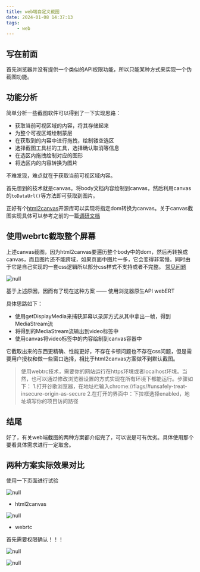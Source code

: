 ```yaml
---
title: web端自定义截图
date: 2024-01-08 14:37:13
tags:
    - web
---
```


## 写在前面

首先浏览器并没有提供一个类似的API权限功能，所以只能某种方式来实现一个伪截图功能。

## 功能分析

简单分析一些截图软件可以得到了一下实现思路：

- 获取当前可视区域的内容，将其存储起来
- 为整个可视区域绘制蒙层 
- 在获取到的内容中进行拖拽，绘制镂空选区
- 选择截图工具栏的工具，选择确认取消等信息
- 在选区内拖拽绘制对应的图形
- 将选区内的内容转换为图片

不难发现，难点就在于获取当前可视区域内容。

首先想到的技术就是canvas。将body文档内容绘制到canvas，然后利用canvas的`toDataUrl()`等方法即可获取到图片。

正好有个[html2canvas](https://html2canvas.hertzen.com/)开源库可以实现将指定dom转换为canvas。关于canvas截图实现具体可以参考之前的一篇[调研文档](http://yzjl2.xyz:8093/doc/227/)

## 使用webrtc截取整个屏幕

上述canvas截图，因为html2canvas要遍历整个body中的dom，然后再转换成canvas，而且图片还不能跨域，如果页面中图片一多，它会变得非常慢。同时由于它是自己实现的一套css逻辑所以部分css样式不支持或者不完整。 [常见问题](https://html2canvas.hertzen.com/faq)

![null](https://s2.loli.net/2024/01/08/U5y2Vbz9IY3AWri.png)

基于上述原因，因而有了现在这种方案 —— 使用浏览器原生API webERT

具体思路如下：

- 使用getDisplayMedia来捕获屏幕以录屏方式从其中拿出一帧，得到MediaStream流
- 将得到的MediaStream流输出到video标签中
- 使用canvas将video标签中的内容绘制到canvas容器中

它截取出来的东西更精确、性能更好，不存在卡顿问题也不存在css问题，但是需要用户授权和做一些窗口选择，相比于html2canvas方案做不到默认截图。

> 使用webtrc技术，需要你的网站运行在https环境或者localhost环境。当然，也可以通过修改浏览器设置的方式实现在所有环境下都能运行。步骤如下： 1.打开谷歌浏览器，在地址栏输入chrome://flags/#unsafely-treat-insecure-origin-as-secure 2.在打开的界面中：下拉框选择enabled，地址填写你的项目访问路径

## 结尾

好了，有关web端截图的两种方案都介绍完了，可以说是可有优劣。具体使用那个要看具体需求进行一定取舍。

## 两种方案实际效果对比

使用一下页面进行试验

![null](https://s2.loli.net/2024/01/08/rg4VWOdvMkwX739.png)

- html2canvas

![null](https://s2.loli.net/2024/01/08/3WvbLUQ1Anu95IM.png)

- webrtc

首先需要权限确认！！！

![null](https://s2.loli.net/2024/01/08/akO7wEGTeducWFH.png)

![null](https://s2.loli.net/2024/01/08/UgcX7COxLiWQ9qA.png)

